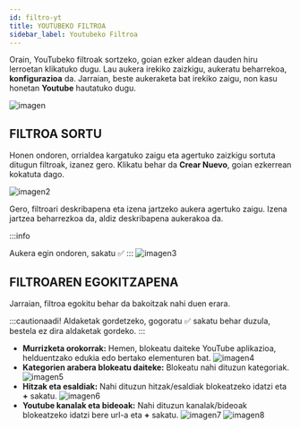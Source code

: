 ```yaml
---
id: filtro-yt
title: YOUTUBEKO FILTROA
sidebar_label: Youtubeko Filtroa
---
```


Orain, YouTubeko filtroak sortzeko, goian ezker aldean dauden hiru lerroetan klikatuko dugu. Lau aukera irekiko zaizkigu, aukeratu beharrekoa, **konfigurazioa** da. Jarraian, beste aukeraketa bat irekiko zaigu, non kasu honetan **Youtube** hautatuko dugu.

![imagen](https://i.ibb.co/dpSKvJZ/Captura-de-pantalla-2022-07-17-141113.png 'Logo Title Text 1')

## FILTROA SORTU

Honen ondoren, orrialdea kargatuko zaigu eta agertuko zaizkigu sortuta ditugun filtroak, izanez gero. Klikatu behar da **Crear Nuevo**, goian ezkerrean kokatuta dago.

![imagen2](https://i.ibb.co/YZfDmx7/Captura-de-pantalla-2022-07-17-141500.png 'Logo Title Text 2')

Gero, filtroari deskribapena eta izena jartzeko aukera agertuko zaigu. Izena jartzea beharrezkoa da, aldiz deskribapena aukerakoa da. 

:::info

Aukera egin ondoren, sakatu ✅
:::
![imagen3](https://i.ibb.co/4MW6cQ9/youtube-libre.png 'Logo Title Text 3')

## FILTROAREN EGOKITZAPENA

Jarraian, filtroa egokitu behar da bakoitzak nahi duen erara. 

:::cautionaadi!
Aldaketak gordetzeko, gogoratu ✅ sakatu behar duzula, bestela ez dira aldaketak gordeko.
:::
* **Murrizketa orokorrak:** Hemen, blokeatu daiteke YouTube aplikazioa, helduentzako edukia edo bertako elementuren bat.
![imagen4](https://i.ibb.co/ygrYCh1/youtube-filtros.png 'Logo Title Text 4')
* **Kategorien arabera blokeatu daiteke:** Blokeatu nahi dituzun kategoriak.
![imagen5](https://i.ibb.co/4RhvkRX/Captura-de-pantalla-2022-07-17-140242.png 'Logo Title Text 5')
* **Hitzak eta esaldiak:** Nahi dituzun hitzak/esaldiak blokeatzeko idatzi eta **+** sakatu.
![imagen6](https://i.ibb.co/jLFCmyG/Captura-de-pantalla-2022-07-17-140307.png 'Logo Title Text 6')
* **Youtube kanalak eta bideoak:** Nahi dituzun kanalak/bideoak blokeatzeko idatzi bere url-a eta **+** sakatu.
![imagen7](https://i.ibb.co/S5f125y/Captura-de-pantalla-2022-07-17-140344.png 'Logo Title Text 7')
![imagen8](https://i.ibb.co/JjMsckD/Captura-de-pantalla-2022-07-17-140410.png 'Logo Title Text 8')
